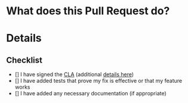 <!--

Thanks for contributing to `props`!

Before you submit your pull request, please review the project's 
[contribution guidelines](../CONTRIBUTING.md).

Please ensure all the requirements below are met and then tag the PR with the `in-review` label.

-->

# What does this Pull Request do?

<!-- 
Please give a high-level explanation of what your PR is about.
Please link any issues this PR fixes (e.g., `closes #[issue number]`) or relates to  
(`#[issue number]`).
-->


# Details

<!-- 
Add in-depth details, if necessary, especially if you think it will aid in the review process.
-->


## Checklist

<!--
Put an `x` in the boxes that apply. You can also fill these out after creating the PR. If you're unsure about any of them,
don't hesitate to ask. We're here to help! This is simply a reminder of what we are going to look for before merging your code.
-->

- [] I have signed the [CLA](../CLA.md) (additional [details here](/contributors/README.md))
- [] I have added tests that prove my fix is effective or that my feature works
- [] I have added any necessary documentation (if appropriate)
